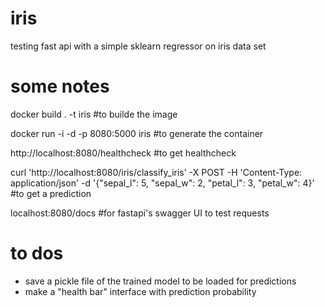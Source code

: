 # iris
testing fast api with a simple sklearn regressor on iris data set


# some notes
docker build . -t iris #to builde the image

docker run -i -d -p 8080:5000 iris #to generate the container

http://localhost:8080/healthcheck #to get healthcheck

curl 'http://localhost:8080/iris/classify_iris' -X POST -H 'Content-Type: application/json' -d '{"sepal_l": 5, "sepal_w": 2, "petal_l": 3, "petal_w": 4}' #to get a prediction

localhost:8080/docs #for fastapi's swagger UI to test requests 





# to dos
- save a pickle file of the trained model to be loaded for predictions
- make a "health bar" interface with prediction probability